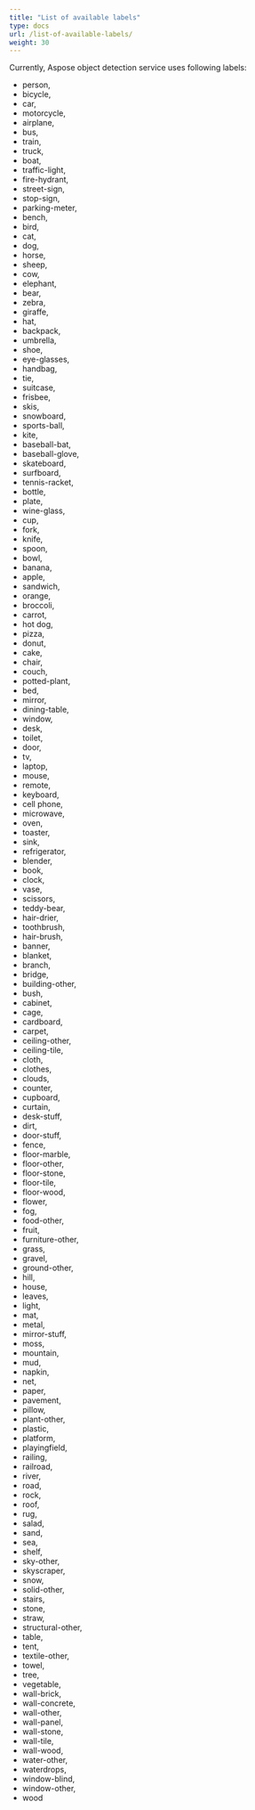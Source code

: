 ```yaml
---
title: "List of available labels"
type: docs
url: /list-of-available-labels/
weight: 30
---
```


Currently, Aspose object detection service uses following labels:

- person,
- bicycle,
- car,
- motorcycle,
- airplane,
- bus,
- train,
- truck,
- boat,
- traffic-light,
- fire-hydrant,
- street-sign,
- stop-sign,
- parking-meter,
- bench,
- bird,
- cat,
- dog,
- horse,
- sheep,
- cow,
- elephant,
- bear,
- zebra,
- giraffe,
- hat,
- backpack,
- umbrella,
- shoe,
- eye-glasses,
- handbag,
- tie,
- suitcase,
- frisbee,
- skis,
- snowboard,
- sports-ball,
- kite,
- baseball-bat,
- baseball-glove,
- skateboard,
- surfboard,
- tennis-racket,
- bottle,
- plate,
- wine-glass,
- cup,
- fork,
- knife,
- spoon,
- bowl,
- banana,
- apple,
- sandwich,
- orange,
- broccoli,
- carrot,
- hot dog,
- pizza,
- donut,
- cake,
- chair,
- couch,
- potted-plant,
- bed,
- mirror,
- dining-table,
- window,
- desk,
- toilet,
- door,
- tv,
- laptop,
- mouse,
- remote,
- keyboard,
- cell phone,
- microwave,
- oven,
- toaster,
- sink,
- refrigerator,
- blender,
- book,
- clock,
- vase,
- scissors,
- teddy-bear,
- hair-drier,
- toothbrush,
- hair-brush,
- banner,
- blanket,
- branch,
- bridge,
- building-other,
- bush,
- cabinet,
- cage,
- cardboard,
- carpet,
- ceiling-other,
- ceiling-tile,
- cloth,
- clothes,
- clouds,
- counter,
- cupboard,
- curtain,
- desk-stuff,
- dirt,
- door-stuff,
- fence,
- floor-marble,
- floor-other,
- floor-stone,
- floor-tile,
- floor-wood,
- flower,
- fog,
- food-other,
- fruit,
- furniture-other,
- grass,
- gravel,
- ground-other,
- hill,
- house,
- leaves,
- light,
- mat,
- metal,
- mirror-stuff,
- moss,
- mountain,
- mud,
- napkin,
- net,
- paper,
- pavement,
- pillow,
- plant-other,
- plastic,
- platform,
- playingfield,
- railing,
- railroad,
- river,
- road,
- rock,
- roof,
- rug,
- salad,
- sand,
- sea,
- shelf,
- sky-other,
- skyscraper,
- snow,
- solid-other,
- stairs,
- stone,
- straw,
- structural-other,
- table,
- tent,
- textile-other,
- towel,
- tree,
- vegetable,
- wall-brick,
- wall-concrete,
- wall-other,
- wall-panel,
- wall-stone,
- wall-tile,
- wall-wood,
- water-other,
- waterdrops,
- window-blind,
- window-other,
- wood
